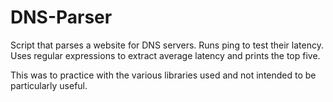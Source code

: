 # DNS-Parser

Script that parses a website for DNS servers. Runs ping to test their latency. Uses regular expressions to extract average latency and prints the top five. 

This was to practice with the various libraries used and not intended to be particularly useful. 
